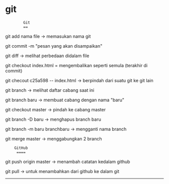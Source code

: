 # git
            Git
            ==
git add nama file -> memasukan nama git

git commit -m "pesan yang akan disampaikan"

git diff -> melihat perbedaan didalam file

git checkout index.html 
= mengembalikan seperti semula (terakhir di commit)

git checout c25a598 -- index.html 
-> berpindah dari suatu git ke git lain

git branch 
-> melihat daftar cabang saat ini

git branch baru
-> membuat cabang dengan nama "baru"

git checkout master
-> pindah ke cabang master

git branch -D baru
-> menghapus branch baru

git branch -m baru branchbaru
-> mengganti nama branch

git merge master
-> menggabungkan 2 branch

		GitHub
		 ====
git push origin master
-> menambah catatan kedalam github

git pull 
-> untuk menambahkan dari github ke dalam git



------------

